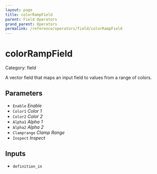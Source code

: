 ```yaml
---
layout: page
title: colorRampField
parent: Field Operators
grand_parent: Operators
permalink: /reference/operators/field/colorRampField
---
```


# colorRampField

Category: field



A vector field that maps an input field to values from a range of colors.

## Parameters

* `Enable` *Enable*
* `Color1` *Color 1*
* `Color2` *Color 2*
* `Alpha1` *Alpha 1*
* `Alpha2` *Alpha 2*
* `Clamprange` *Clamp Range*
* `Inspect` *Inspect*

## Inputs

* `definition_in`